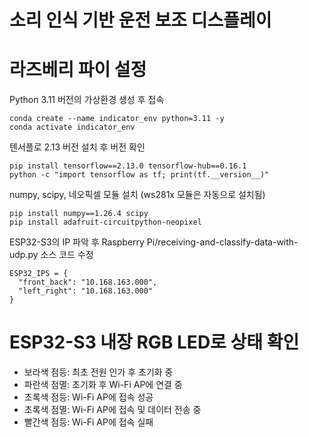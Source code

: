 # 소리 인식 기반 운전 보조 디스플레이

# 라즈베리 파이 설정
Python 3.11 버전의 가상환경 생성 후 접속
```
conda create --name indicator_env python=3.11 -y
conda activate indicator_env
```
텐서플로 2.13 버전 설치 후 버전 확인
```
pip install tensorflow==2.13.0 tensorflow-hub==0.16.1
python -c "import tensorflow as tf; print(tf.__version__)"
```
numpy, scipy, 네오픽셀 모듈 설치 (ws281x 모듈은 자동으로 설치됨)
```
pip install numpy==1.26.4 scipy
pip install adafruit-circuitpython-neopixel
```
ESP32-S3의 IP 파악 후 Raspberry Pi/receiving-and-classify-data-with-udp.py 소스 코드 수정
```
ESP32_IPS = {
  "front_back": "10.168.163.000",
  "left_right": "10.168.163.000"
}
```

# ESP32-S3 내장 RGB LED로 상태 확인
* 보라색 점등: 최초 전원 인가 후 초기화 중
* 파란색 점멸: 초기화 후 Wi-Fi AP에 연결 중
* 초록색 점등: Wi-Fi AP에 접속 성공
* 초록색 점멸: Wi-Fi AP에 접속 및 데이터 전송 중
* 빨간색 점등: Wi-Fi AP에 접속 실패
